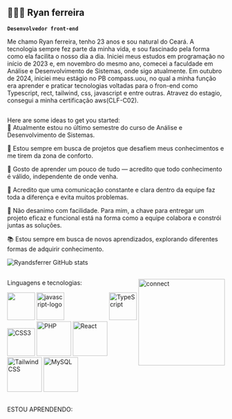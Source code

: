 ## 🧑🏽‍💻 Ryan ferreira

 **`Desenvolvedor front-end`**

 Me chamo Ryan ferreira, tenho 23 anos e sou natural do Ceará. A tecnologia sempre fez parte da minha vida, e sou fascinado pela forma como ela facilita o nosso dia a dia. Iniciei meus estudos em programação no início de 2023 e, em novembro do mesmo ano, comecei a faculdade em Análise e Desenvolvimento de Sistemas, onde sigo atualmente. Em outubro de 2024, iniciei meu estágio no PB compass.uou, no qual a minha função era aprender e praticar tecnologias voltadas para o fron-end como Typescript, rect, tailwind, css, javascript e entre outras. Atravez do estagio, consegui a minha certificação aws(CLF-C02).

##
Here are some ideas to get you started: <br/>
🌱 Atualmente estou no último semestre do curso de Análise e Desenvolvimento de Sistemas.

👯 Estou sempre em busca de projetos que desafiem meus conhecimentos e me tirem da zona de conforto.

🎯 Gosto de aprender um pouco de tudo — acredito que todo conhecimento é válido, independente de onde venha.

🤝 Acredito que uma comunicação constante e clara dentro da equipe faz toda a diferença e evita muitos problemas.

💪 Não desanimo com facilidade. Para mim, a chave para entregar um projeto eficaz e funcional está na forma como a equipe colabora e constrói juntas as soluções.

📚 Estou sempre em busca de novos aprendizados, explorando diferentes formas de adquirir conhecimento.

![Ryandsferrer GitHub stats](https://github-readme-stats.vercel.app/api?username=Ryandsferrer&show_icons=true&theme=tokyonight)

##
<div style="display: iline_block">
Linguagens e tecnologias:

<img align='right' alt='connect' src='https://media2.giphy.com/media/v1.Y2lkPTc5MGI3NjExd2xyM3V2NnI2dW1wbDByMWlramp1cWdkaG90c2Z0dDE2cnpyczA1cSZlcD12MV9pbnRlcm5hbF9naWZfYnlfaWQmY3Q9Zw/lQDdDwdZpfYRn1MsJy/giphy.gif' width='200' height='200'/>

<p>
  <img width="64" height="64" src="https://cdn.jsdelivr.net/gh/devicons/devicon@latest/icons/html5/html5-original.svg" />
  <img width="64" height="64" src="https://cdn.jsdelivr.net/gh/devicons/devicon@latest/icons/javascript/javascript-original.svg" alt="javascript-logo"/>
  <img style="margin-left: 100px;" src="https://cdn.jsdelivr.net/gh/devicons/devicon@latest/icons/typescript/typescript-original.svg" width="64" height="64" alt="TypeScript"/>
  <img src="https://cdn.jsdelivr.net/gh/devicons/devicon@latest/icons/css3/css3-original.svg" width="64" height="64" alt="CSS3"/>
  <img src="https://cdn.jsdelivr.net/gh/devicons/devicon@latest/icons/php/php-original.svg" width="80" alt="PHP"/>
  <img src="https://cdn.jsdelivr.net/gh/devicons/devicon@latest/icons/react/react-original.svg" width="80" alt="React"/>
  <img src="https://cdn.jsdelivr.net/gh/devicons/devicon@latest/icons/tailwindcss/tailwindcss-original.svg" width="80" alt="TailwindCSS"/>
  <img src="https://cdn.jsdelivr.net/gh/devicons/devicon@latest/icons/mysql/mysql-original-wordmark.svg" width="80" alt="MySQL"/>
  <img width="64" height="64" style="margin-left: -1000px;" src="https://cdn.jsdelivr.net/gh/devicons/devicon@latest/icons/amazonwebservices/amazonwebservices-plain-wordmark.svg" alt="amazon-web-services"/>
</p>

</div>

##
ESTOU APRENDENDO:
<div style='display:inline_block'><br>
  
   
</div>
